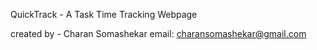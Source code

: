 QuickTrack - A Task Time Tracking Webpage 

created by - Charan Somashekar
email: charansomashekar@gmail.com
